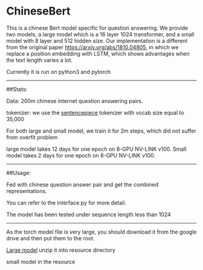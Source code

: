 # ChineseBert
This is a chinese Bert model specific for question answering. We provide two models, a large model which is a 16 layer 1024 transformer, and a small model with 8 layer and 512 hidden size. Our implementation is a different from the original paper https://arxiv.org/abs/1810.04805, in which we replace a position embedding with LSTM, which shows advantages when the text length varies a lot.

Currently it is run on python3 and pytorch

-------------------------------------

##Stats:

Data: 200m chinese internet question answering pairs.

tokenizer: we use the [sentencepiece](https://github.com/google/sentencepiece) tokenizer with vocab size equal to 35,000

For both large and small model, we train it for 2m steps, which did not suffer from overfit problem

large model takes 12 days for one epoch on 8-GPU NV-LINK v100.
Small model takes 2 days for one epoch on 8-GPU NV-LINK v100.

------------------------------------------
##Usage:

Fed with chinese question answer pair and get the combined representations.

You can refer to the interface.py for more detail.

The model has been tested under sequence length less than 1024


------------------------------------

As the torch model file is very large, you should download it from the google drive and then put them to the root.

[Large model](https://drive.google.com/open?id=1H1b4G8a4plnZp762kmU4Sflo1OQ0kqVc)
unzip it into resource directory

small model in the resource

